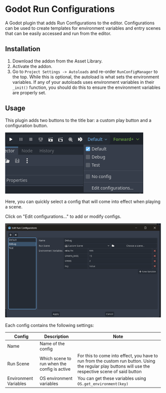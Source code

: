 # Godot Run Configurations

A Godot plugin that adds Run Configurations to the editor. Configurations can be used to create templates for environment variables and entry scenes that can be easily accessed and run from the editor.

## Installation

1. Download the addon from the Asset Library.
2. Activate the addon.
3. Go to `Project Settings -> Autoloads` and re-order `RunConfigManager` to the top. While this is optional, the autoload is what sets the environment variables. If any of your autoloads uses environment variables in their `_init()` function, you should do this to ensure the environment variables are properly set.

## Usage

This plugin adds two buttons to the title bar: a custom play button and a configuration button.

![New Menu Bar](screenshots/menu-bar.png)

Here, you can quickly select a config that will come into effect when playing a scene.

Click on "Edit configurations..." to add or modify configs.

![Configurations options](screenshots/edit-configs.png)

Each config contains the following settings:

| Config                | Description                                  | Note                                                                                                                                                  |
| --------------------- | -------------------------------------------- | ----------------------------------------------------------------------------------------------------------------------------------------------------- |
| Name                  | Name of the config                           |
| Run Scene             | Which scene to run when the config is active | For this to come into effect, you have to run from the custom run button. Using the regular play buttons will use the respective scene of said button |
| Environment Variables | OS environment variables                     | You can get these variables using `OS.get_environment(key)`                                                                                           |
